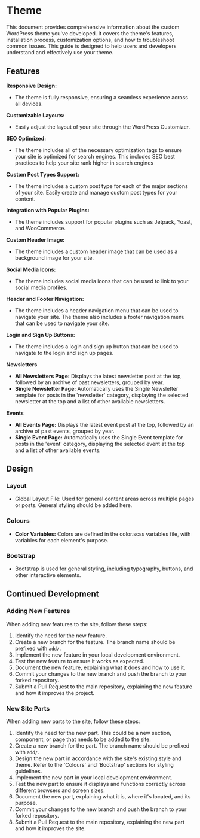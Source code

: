 # Theme

This document provides comprehensive information about the custom WordPress theme you've developed. It covers the theme's features, installation process, customization options, and how to troubleshoot common issues. This guide is designed to help users and developers understand and effectively use your theme.

## Features

**Responsive Design:**
* The theme is fully responsive, ensuring a seamless experience across all devices.

**Customizable Layouts:**
* Easily adjust the layout of your site through the WordPress Customizer.

**SEO Optimized:**
* The theme includes all of the necessary optimization tags to ensure your site is optimized for search engines. This includes SEO best practices to help your site rank higher in search engines

**Custom Post Types Support:**
* The theme includes a custom post type for each of the major sections of your site. Easily create and manage custom post types for your content.

**Integration with Popular Plugins:**
* The theme includes support for popular plugins such as Jetpack, Yoast, and WooCommerce.

**Custom Header Image:**
* The theme includes a custom header image that can be used as a background image for your site.

**Social Media Icons:**
* The theme includes social media icons that can be used to link to your social media profiles. 

**Header and Footer Navigation:**
* The theme includes a header navigation menu that can be used to navigate your site. The theme also includes a footer navigation menu that can be used to navigate your site.

**Login and Sign Up Buttons:**
* The theme includes a login and sign up button that can be used to navigate to the login and sign up pages.

**Newsletters**
* **All Newsletters Page:** Displays the latest newsletter post at the top, followed by an archive of past newsletters, grouped by year.
* **Single Newsletter Page:** Automatically uses the Single Newsletter template for posts in the 'newsletter' category, displaying the selected newsletter at the top and a list of other available newsletters.

**Events**
* **All Events Page:** Displays the latest event post at the top, followed by an archive of past events, grouped by year.
* **Single Event Page:** Automatically uses the Single Event template for posts in the 'event' category, displaying the selected event at the top and a list of other available events.

## Design

### Layout
* Global Layout File: Used for general content areas across multiple pages or posts. General styling should be added here.

### Colours
* **Color Variables:** Colors are defined in the color.scss variables file, with variables for each element's purpose.

### Bootstrap
* Bootstrap is used for general styling, including typography, buttons, and other interactive elements.

## Continued Development

### Adding New Features

When adding new features to the site, follow these steps:

1. Identify the need for the new feature.
2. Create a new branch for the feature. The branch name should be prefixed with `add/`.
3. Implement the new feature in your local development environment.
4. Test the new feature to ensure it works as expected.
5. Document the new feature, explaining what it does and how to use it.
6. Commit your changes to the new branch and push the branch to your forked repository.
7. Submit a Pull Request to the main repository, explaining the new feature and how it improves the project.

### New Site Parts

When adding new parts to the site, follow these steps:

1. Identify the need for the new part. This could be a new section, component, or page that needs to be added to the site.
2. Create a new branch for the part. The branch name should be prefixed with `add/`.
3. Design the new part in accordance with the site's existing style and theme. Refer to the 'Colours' and 'Bootstrap' sections for styling guidelines.
4. Implement the new part in your local development environment.
5. Test the new part to ensure it displays and functions correctly across different browsers and screen sizes.
6. Document the new part, explaining what it is, where it's located, and its purpose.
7. Commit your changes to the new branch and push the branch to your forked repository.
8. Submit a Pull Request to the main repository, explaining the new part and how it improves the site.